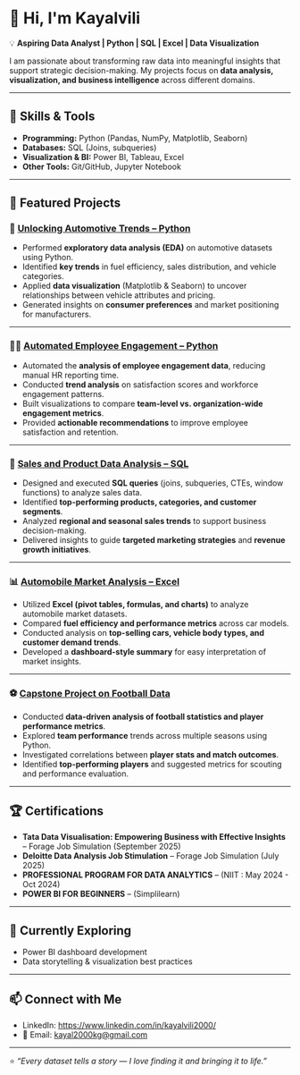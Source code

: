 # 👋 Hi, I'm Kayalvili  

💡 **Aspiring Data Analyst | Python | SQL | Excel | Data Visualization**

I am passionate about transforming raw data into meaningful insights that support strategic decision-making. My projects focus on **data analysis, visualization, and business intelligence** across different domains.

---

## 🔧 Skills & Tools
- **Programming:** Python (Pandas, NumPy, Matplotlib, Seaborn)
- **Databases:** SQL (Joins, subqueries)
- **Visualization & BI:** Power BI, Tableau, Excel
- **Other Tools:** Git/GitHub, Jupyter Notebook

---

## 📌 Featured Projects

### 🚗 [Unlocking Automotive Trends – Python](https://github.com/Kayalvili-7/Unlocking-Automative-Trends-Project---Python-for-DataScience) 
- Performed **exploratory data analysis (EDA)** on automotive datasets using Python.  
- Identified **key trends** in fuel efficiency, sales distribution, and vehicle categories.  
- Applied **data visualization** (Matplotlib & Seaborn) to uncover relationships between vehicle attributes and pricing.  
- Generated insights on **consumer preferences** and market positioning for manufacturers.  

---

### 👩‍💼 [Automated Employee Engagement – Python](https://github.com/Kayalvili-7/Automated-Employee-Engagement---Python-Project)
- Automated the **analysis of employee engagement data**, reducing manual HR reporting time.  
- Conducted **trend analysis** on satisfaction scores and workforce engagement patterns.  
- Built visualizations to compare **team-level vs. organization-wide engagement metrics**.  
- Provided **actionable recommendations** to improve employee satisfaction and retention.  

---

### 🛒 [Sales and Product Data Analysis – SQL](https://github.com/Kayalvili-7/Sales-and-Product-Data-Analysis---SQL-Project)
- Designed and executed **SQL queries** (joins, subqueries, CTEs, window functions) to analyze sales data.  
- Identified **top-performing products, categories, and customer segments**.  
- Analyzed **regional and seasonal sales trends** to support business decision-making.  
- Delivered insights to guide **targeted marketing strategies** and **revenue growth initiatives**.  

---

### 📊 [Automobile Market Analysis – Excel](https://github.com/Kayalvili-7/Automobile-Market-Analysis---Excel-Project)
- Utilized **Excel (pivot tables, formulas, and charts)** to analyze automobile market datasets.  
- Compared **fuel efficiency and performance metrics** across car models.  
- Conducted analysis on **top-selling cars, vehicle body types, and customer demand trends**.  
- Developed a **dashboard-style summary** for easy interpretation of market insights.  

---

### ⚽ [Capstone Project on Football Data](https://github.com/Kayalvili-7/Capstone-project-on-football-data)
- Conducted **data-driven analysis of football statistics and player performance metrics**.  
- Explored **team performance** trends across multiple seasons using Python.  
- Investigated correlations between **player stats and match outcomes**.  
- Identified **top-performing players** and suggested metrics for scouting and performance evaluation.  

---

## 🏆 Certifications
- **Tata Data Visualisation: Empowering Business with Effective Insights** – Forage Job Simulation (September 2025)  
- **Deloitte Data Analysis Job Stimulation** –  Forage Job Simulation (July 2025)
- **PROFESSIONAL PROGRAM FOR DATA ANALYTICS** – (NIIT : May 2024 - Oct 2024)  
- **POWER BI FOR BEGINNERS** – (Simplilearn)  

---
## 🌱 Currently Exploring
- Power BI dashboard development  
- Data storytelling & visualization best practices  

---

## 📫 Connect with Me
- LinkedIn: https://www.linkedin.com/in/kayalvili2000/
- 📧 Email: kayal2000kg@gmail.com 

---

⭐️ *“Every dataset tells a story — I love finding it and bringing it to life.”*


